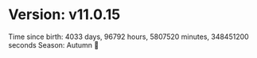 # Version: v11.0.15
Time since birth: 4033 days, 96792 hours, 5807520 minutes, 348451200 seconds
Season: Autumn 🍁
